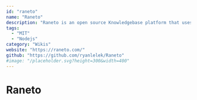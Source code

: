 ```yaml
---
id: "raneto"
name: "Raneto"
description: "Raneto is an open source Knowledgebase platform that uses static Markdown files to power your Knowledgebase."
tags:
  - "MIT"
  - "Nodejs"
category: "Wikis"
website: "https://raneto.com/"
github: "https://github.com/ryanlelek/Raneto"
#image: "/placeholder.svg?height=300&width=400"
---
```


# Raneto
